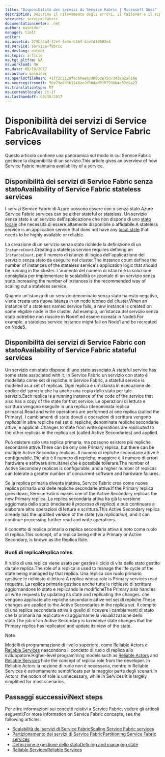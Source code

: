 ```yaml
---
title: "Disponibilità dei servizi di Service Fabric | Microsoft Docs"
description: Descrive il rilevamento degli errori, il failover e il ripristino dei servizi
services: service-fabric
documentationcenter: .net
author: masnider
manager: timlt
editor: 
ms.assetid: 279ba4a4-f2ef-4e4e-b164-daefd10582e4
ms.service: service-fabric
ms.devlang: dotnet
ms.topic: article
ms.tgt_pltfrm: NA
ms.workload: NA
ms.date: 08/18/2017
ms.author: masnider
ms.openlocfilehash: 41ff2c3129facb0eea9d896ce75d7343ae2a018e
ms.sourcegitcommit: 50e23e8d3b1148ae2d36dad3167936b4e52c8a23
ms.translationtype: MT
ms.contentlocale: it-IT
ms.lasthandoff: 08/18/2017
---
```

# <a name="availability-of-service-fabric-services"></a><span data-ttu-id="8c1f4-103">Disponibilità dei servizi di Service Fabric</span><span class="sxs-lookup"><span data-stu-id="8c1f4-103">Availability of Service Fabric services</span></span>
<span data-ttu-id="8c1f4-104">Questo articolo contiene una panoramica sul modo in cui Service Fabric gestisce la disponibilità di un servizio.</span><span class="sxs-lookup"><span data-stu-id="8c1f4-104">This article gives an overview of how Service Fabric maintains availability of a service.</span></span>

## <a name="availability-of-service-fabric-stateless-services"></a><span data-ttu-id="8c1f4-105">Disponibilità dei servizi di Service Fabric senza stato</span><span class="sxs-lookup"><span data-stu-id="8c1f4-105">Availability of Service Fabric stateless services</span></span>
<span data-ttu-id="8c1f4-106">I servizi Service Fabric di Azure possono essere con o senza stato.</span><span class="sxs-lookup"><span data-stu-id="8c1f4-106">Azure Service Fabric services can be either stateful or stateless.</span></span> <span data-ttu-id="8c1f4-107">Un servizio senza stato è un servizio dell'applicazione che non dispone di uno [stato locale](service-fabric-concepts-state.md) che necessita di essere altamente disponibile o affidabile.</span><span class="sxs-lookup"><span data-stu-id="8c1f4-107">A stateless service is an application service that does not have any [local state](service-fabric-concepts-state.md) that needs to be highly available or reliable.</span></span>

<span data-ttu-id="8c1f4-108">La creazione di un servizio senza stato richiede la definizione di un `InstanceCount`.</span><span class="sxs-lookup"><span data-stu-id="8c1f4-108">Creating a stateless service requires defining an `InstanceCount`.</span></span> <span data-ttu-id="8c1f4-109">per il numero di istanze di logica dell'applicazione del servizio senza stato da eseguire nel cluster.</span><span class="sxs-lookup"><span data-stu-id="8c1f4-109">The instance count defines the number of instances of the stateless service's application logic that should be running in the cluster.</span></span> <span data-ttu-id="8c1f4-110">L'aumento del numero di istanze è la soluzione consigliata per implementare la scalabilità orizzontale di un servizio senza stato.</span><span class="sxs-lookup"><span data-stu-id="8c1f4-110">Increasing the number of instances is the recommended way of scaling out a stateless service.</span></span>

<span data-ttu-id="8c1f4-111">Quando un'istanza di un servizio denominato senza stato ha esito negativo, viene creata una nuova istanza in un nodo idoneo del cluster.</span><span class="sxs-lookup"><span data-stu-id="8c1f4-111">When an instance of a stateless named service fails, a new instance is created on some eligible node in the cluster.</span></span> <span data-ttu-id="8c1f4-112">Ad esempio, un'istanza del servizio senza stato potrebbe non riuscire in Node1 ed essere ricreata in Node5.</span><span class="sxs-lookup"><span data-stu-id="8c1f4-112">For example, a stateless service instance might fail on Node1 and be recreated on Node5.</span></span>

## <a name="availability-of-service-fabric-stateful-services"></a><span data-ttu-id="8c1f4-113">Disponibilità dei servizi di Service Fabric con stato</span><span class="sxs-lookup"><span data-stu-id="8c1f4-113">Availability of Service Fabric stateful services</span></span>
<span data-ttu-id="8c1f4-114">Un servizio con stato dispone di uno stato associato.</span><span class="sxs-lookup"><span data-stu-id="8c1f4-114">A stateful service has some state associated with it.</span></span> <span data-ttu-id="8c1f4-115">In Service Fabric un servizio con stato è modellato come set di repliche.</span><span class="sxs-lookup"><span data-stu-id="8c1f4-115">In Service Fabric, a stateful service is modeled as a set of replicas.</span></span> <span data-ttu-id="8c1f4-116">Ogni replica è un'istanza in esecuzione del codice del servizio che ha anche una copia dello stato per tale servizio.</span><span class="sxs-lookup"><span data-stu-id="8c1f4-116">Each replica is a running instance of the code of the service that also has a copy of the state for that service.</span></span> <span data-ttu-id="8c1f4-117">Le operazioni di lettura e scrittura vengono eseguite in una replica (denominata replica primaria).</span><span class="sxs-lookup"><span data-stu-id="8c1f4-117">Read and write operations are performed at one replica (called the Primary).</span></span> <span data-ttu-id="8c1f4-118">I cambiamenti di stato dovuti a operazioni di scrittura vengono *replicati* in altre repliche nel set di repliche, denominate repliche secondarie attive, e applicati.</span><span class="sxs-lookup"><span data-stu-id="8c1f4-118">Changes to state from write operations are *replicated* to the other replicas in the replica set (called Active Secondaries) and applied.</span></span> 

<span data-ttu-id="8c1f4-119">Può esistere solo una replica primaria, ma possono esistere più repliche secondarie attive.</span><span class="sxs-lookup"><span data-stu-id="8c1f4-119">There can be only one Primary replica, but there can be multiple Active Secondary replicas.</span></span> <span data-ttu-id="8c1f4-120">Il numero di repliche secondarie attive è configurabile. Più alto è il numero di repliche, maggiore è il numero di errori hardware e software simultanei che è possibile tollerare.</span><span class="sxs-lookup"><span data-stu-id="8c1f4-120">The number of Active Secondary replicas is configurable, and a higher number of replicas can tolerate a greater number of concurrent software and hardware failures.</span></span>

<span data-ttu-id="8c1f4-121">Se la replica primaria diventa inattiva, Service Fabric crea come nuova replica primaria una delle repliche secondarie attive.</span><span class="sxs-lookup"><span data-stu-id="8c1f4-121">If the Primary replica goes down, Service Fabric makes one of the Active Secondary replicas the new Primary replica.</span></span> <span data-ttu-id="8c1f4-122">La replica secondaria attiva ha già la versione aggiornata dello stato (mediante il *processo di replica*) e può continuare a elaborare altre operazioni di lettura e scrittura.</span><span class="sxs-lookup"><span data-stu-id="8c1f4-122">This Active Secondary replica already has the updated version of the state (via *replication*), and it can continue processing further read and write operations.</span></span>

<span data-ttu-id="8c1f4-123">Il concetto di replica primaria o replica secondaria attiva è noto come ruolo di replica.</span><span class="sxs-lookup"><span data-stu-id="8c1f4-123">This concept, of a replica being either a Primary or Active Secondary, is known as the Replica Role.</span></span>

### <a name="replica-roles"></a><span data-ttu-id="8c1f4-124">Ruoli di replica</span><span class="sxs-lookup"><span data-stu-id="8c1f4-124">Replica roles</span></span>
<span data-ttu-id="8c1f4-125">Il ruolo di una replica viene usato per gestire il ciclo di vita dello stato gestito da tale replica.</span><span class="sxs-lookup"><span data-stu-id="8c1f4-125">The role of a replica is used to manage the life cycle of the state being managed by that replica.</span></span> <span data-ttu-id="8c1f4-126">Una replica con ruolo primario gestisce le richieste di lettura.</span><span class="sxs-lookup"><span data-stu-id="8c1f4-126">A replica whose role is Primary services read requests.</span></span> <span data-ttu-id="8c1f4-127">La replica primaria gestisce anche tutte le richieste di scrittura aggiornandone lo stato e replicando le modifiche</span><span class="sxs-lookup"><span data-stu-id="8c1f4-127">The Primary also handles all write requests by updating its state and replicating the changes.</span></span> <span data-ttu-id="8c1f4-128">che vengono applicate alle repliche secondarie attive nel set di repliche.</span><span class="sxs-lookup"><span data-stu-id="8c1f4-128">These changes are applied to the Active Secondaries in the replica set.</span></span> <span data-ttu-id="8c1f4-129">Il compito di una replica secondaria attiva è quello di ricevere i cambiamenti di stato che la primaria ha replicato e di aggiornarne la visualizzazione dello stato.</span><span class="sxs-lookup"><span data-stu-id="8c1f4-129">The job of an Active Secondary is to receive state changes that the Primary replica has replicated and update its view of the state.</span></span>

> [!NOTE]
> <span data-ttu-id="8c1f4-130">Modelli di programmazione di livello superiore, come [Reliable Actors](service-fabric-reliable-actors-introduction.md) e [Reliable Services](service-fabric-reliable-services-introduction.md) nascondono il concetto di ruolo di replica allo sviluppatore.</span><span class="sxs-lookup"><span data-stu-id="8c1f4-130">Higher-level programming models such as [Reliable Actors](service-fabric-reliable-actors-introduction.md) and [Reliable Services](service-fabric-reliable-services-introduction.md) hide the concept of replica role from the developer.</span></span> <span data-ttu-id="8c1f4-131">In Reliable Actors la nozione di ruolo non è necessaria, mentre in Reliable Services è estremamente semplificata per la maggior parte degli scenari.</span><span class="sxs-lookup"><span data-stu-id="8c1f4-131">In Actors, the notion of role is unnecessary, while in Services it is largely simplified for most scenarios.</span></span>
>

## <a name="next-steps"></a><span data-ttu-id="8c1f4-132">Passaggi successivi</span><span class="sxs-lookup"><span data-stu-id="8c1f4-132">Next steps</span></span>
<span data-ttu-id="8c1f4-133">Per altre informazioni sui concetti relativi a Service Fabric, vedere gli articoli seguenti:</span><span class="sxs-lookup"><span data-stu-id="8c1f4-133">For more information on Service Fabric concepts, see the following articles:</span></span>

- [<span data-ttu-id="8c1f4-134">Scalabilità dei servizi di Service Fabric</span><span class="sxs-lookup"><span data-stu-id="8c1f4-134">Scaling Service Fabric services</span></span>](service-fabric-concepts-scalability.md)
- [<span data-ttu-id="8c1f4-135">Partizionamento dei servizi di Service Fabric</span><span class="sxs-lookup"><span data-stu-id="8c1f4-135">Partitioning Service Fabric services</span></span>](service-fabric-concepts-partitioning.md)
- [<span data-ttu-id="8c1f4-136">Definizione e gestione dello stato</span><span class="sxs-lookup"><span data-stu-id="8c1f4-136">Defining and managing state</span></span>](service-fabric-concepts-state.md)
- [<span data-ttu-id="8c1f4-137">Reliable Services</span><span class="sxs-lookup"><span data-stu-id="8c1f4-137">Reliable Services</span></span>](service-fabric-reliable-services-introduction.md)
